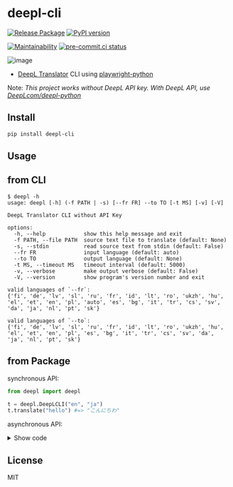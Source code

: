 # deepl-cli

[![Release Package](
  https://github.com/eggplants/deepl-cli/workflows/Release%20Package/badge.svg
  )](
  https://github.com/eggplants/deepl-cli/actions/runs/345738487
) [![PyPI version](
  https://badge.fury.io/py/deepl-cli.svg
  )](
  https://badge.fury.io/py/deepl-cli
)

[![Maintainability](
  https://api.codeclimate.com/v1/badges/a56630914df8538ca93b/maintainability
  )](
  https://codeclimate.com/github/eggplants/deepl-cli/maintainability
) [![pre-commit.ci status](
  https://results.pre-commit.ci/badge/github/eggplants/deepl-cli/master.svg
  )](
  https://results.pre-commit.ci/latest/github/eggplants/deepl-cli/master
)

![image](https://user-images.githubusercontent.com/42153744/159145088-752decf7-8736-44c3-86aa-37fd0cee83df.png)

- [DeepL Translator](https://www.deepl.com/translator) CLI using [playwright-python](https://github.com/microsoft/playwright-python)

Note: *This project works without DeepL API key. With DeepL API, use [DeepLcom/deepl-python](https://github.com/DeepLcom/deepl-python)*

## Install

```bash
pip install deepl-cli
```

## Usage

## from CLI

```shellsession
$ deepl -h
usage: deepl [-h] (-f PATH | -s) [--fr FR] --to TO [-t MS] [-v] [-V]

DeepL Translator CLI without API Key

options:
  -h, --help            show this help message and exit
  -f PATH, --file PATH  source text file to translate (default: None)
  -s, --stdin           read source text from stdin (default: False)
  --fr FR               input language (default: auto)
  --to TO               output language (default: None)
  -t MS, --timeout MS   timeout interval (default: 5000)
  -v, --verbose         make output verbose (default: False)
  -V, --version         show program's version number and exit

valid languages of `--fr`:
{'fi', 'de', 'lv', 'sl', 'ru', 'fr', 'id', 'lt', 'ro', 'ukzh', 'hu', 'el', 'et', 'en', 'pl', 'auto', 'es', 'bg', 'it', 'tr', 'cs', 'sv', 'da', 'ja', 'nl', 'pt', 'sk'}

valid languages of `--to`:
{'fi', 'de', 'lv', 'sl', 'ru', 'fr', 'id', 'lt', 'ro', 'ukzh', 'hu', 'el', 'et', 'en', 'pl', 'es', 'bg', 'it', 'tr', 'cs', 'sv', 'da', 'ja', 'nl', 'pt', 'sk'}
```

## from Package

synchronous API:
```python
from deepl import deepl

t = deepl.DeepLCLI("en", "ja")
t.translate("hello") #=> "こんにちわ"
```

asynchronous API:

<details>

<summary>Show code</summary>

```python
from deepl import deepl
import asyncio

def textTranslated(future):
    try:
        result = future.result()
    # task canceled via task.cancel()
    except asyncio.exceptions.CancelledError:
        return
    except Exception as e:
        print("Failed to translate: {}".format(e))
        return

    print(result)

async def translationTask():
    t = deepl.DeepLCLI("en", "ja")
    return await t.translate("hello", asynchronous=True)

async def anotherTask():
    await asyncio.sleep(10)
    print("Another task done!")

# create event loop
loop = asyncio.new_event_loop()
asyncio.set_event_loop(loop)

# translate text
translation_task = loop.create_task(translationTask())
translation_task.add_done_callback(textTranslated)

# assign tasks to event loop
tasks = [
    translation_task,
    loop.create_task(anotherTask())
]

wait_tasks = asyncio.wait(tasks)

# run event loop
loop.run_until_complete(wait_tasks)
#=> Another task done!
#=> こんにちわ
loop.close()
```

</details>

## License

MIT
